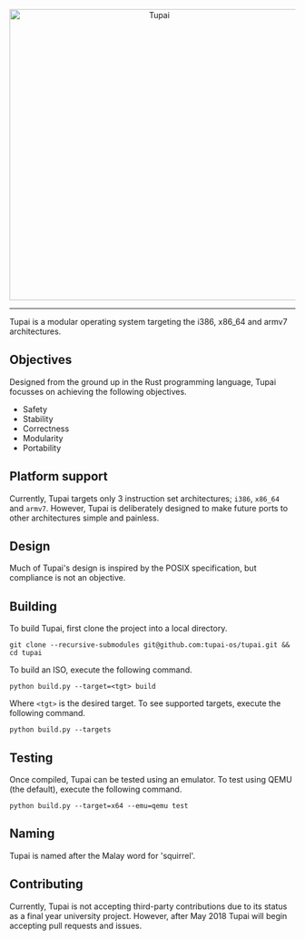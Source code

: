 <p align="center">
<img alt="Tupai" width="512" src="https://raw.github.com/tupai-os/assets/master/logo/tupai-cover.png">
</p>

---

Tupai is a modular operating system targeting the i386, x86_64 and armv7 architectures.

## Objectives

Designed from the ground up in the Rust programming language, Tupai focusses on achieving the following objectives.

- Safety
- Stability
- Correctness
- Modularity
- Portability

## Platform support

Currently, Tupai targets only 3 instruction set architectures; `i386`, `x86_64` and `armv7`. However, Tupai is deliberately designed to make future ports to other architectures simple and painless.

## Design

Much of Tupai's design is inspired by the POSIX specification, but compliance is not an objective.

## Building

To build Tupai, first clone the project into a local directory.

```
git clone --recursive-submodules git@github.com:tupai-os/tupai.git && cd tupai
```

To build an ISO, execute the following command.

```
python build.py --target=<tgt> build
```

Where `<tgt>` is the desired target. To see supported targets, execute the following command.

```
python build.py --targets
```

## Testing

Once compiled, Tupai can be tested using an emulator. To test using QEMU (the default), execute the following command.

```
python build.py --target=x64 --emu=qemu test
```

## Naming

Tupai is named after the Malay word for 'squirrel'.

## Contributing

Currently, Tupai is not accepting third-party contributions due to its status as a final year university project. However, after May 2018 Tupai will begin accepting pull requests and issues.
